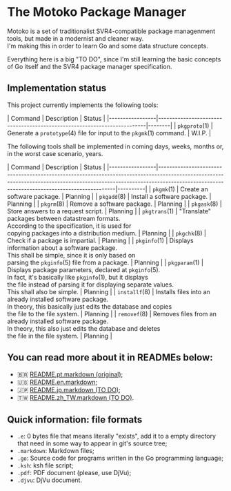 # The Motoko Package Manager
Motoko is a set of traditionalist SVR4-compatible package managenment tools, but made in a modernist and cleaner way.  
I'm making this in order to learn Go and some data structure concepts.  

Everything here is a big "TO DO", since I'm still learning the basic concepts of
Go itself and the SVR4 package manager specification.  

## Implementation status

This project currently implements the following tools:  

| Command         | Description
| Status |
|-----------------|-------------------------------------------------------------------------|--------|
| ``pkgproto``(1) | Generate a ``prototype``(4) file for input to the
``pkgmk``(1) command. | W.I.P. |  


The following tools shall be implemented in coming days, weeks, months or, in
the worst case scenario, years.  

| Command         | Description
| Status   |
|-----------------|--------------------------------------------------------------------------------------------------------------------------------------------------------------------------------------------------------------------------|----------|
| ``pkgmk``(1)    | Create an software package.
| Planning |
| ``pkgadd``(8)   | Install a software package.
| Planning |
| ``pkgrm``(8)    | Remove a software package.
| Planning |
| ``pkgask``(8)   | Store answers to a request script.
| Planning |
| ``pkgtrans``(1) | "Translate" packages between datastream
formats.<br>According to the specification, it is used for<br>copying packages
into a distribution medium.
| Planning |
| ``pkgchk``(8)   | Check if a package is impartial.
| Planning |
| ``pkginfo``(1)  | Displays information about a software package.<br>This shall
be simple, since it is only based on<br>parsing the ``pkginfo``(5) file from a
package.                                                                     |
Planning |
| ``pkgparam``(1) | Displays package parameters, declared at
``pkginfo``(5).<br>In fact, it's basically like ``pkginfo``(1), but it
displays<br>the file instead of parsing it for displaying separate
values.<br>This shall also be simple. | Planning |
| ``installf``(8) | Installs files into an already installed software
package.<br>In theory, this basically just edits the database and copies<br>the
file to the file system.
| Planning |
| ``removef``(8)  | Removes files from an already installed software
package.<br>In theory, this also just edits the database and deletes<br>the file
in the file system.
| Planning |

## You can read more about it in READMEs below:  
* :brazil: [README.pt.markdown (original)](./docs/README.pt.markdown);
* :us: [README.en.markdown](./docs/README.en.markdown);
* :jp: [README.jp.markdown (TO DO)](./docs/README.jp.markdown);
* :taiwan: [README.zh_TW.markdown (TO DO)](./docs/README.zh_TW.markdown).

## Quick information: file formats
* `.e`: 0 bytes file that means literally "exists", add it to a empty directory
  that need in some way to appear in git's source tree;
* `.markdown`: Markdown files;
* `.go`: Source code for programs written in the Go programming language;
* `.ksh`: ksh file script;
* `.pdf`: PDF document (please, use DjVu);
* `.djvu`: DjVu document.
